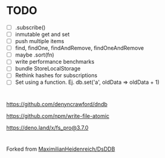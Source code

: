 

# TODO

- [ ] .subscribe()
- [ ] inmutable get and set
- [ ] push multiple items
- [ ] find, findOne, findAndRemove, findOneAndRemove
- [ ] maybe .sort(fn)
- [ ] write performance benchmarks
- [ ] bundle StoreLocalStorage
- [ ] Rethink hashes for subscriptions
- [ ] Set using a function. Ej.  db.set('a', oldData => oldData + 1)

#
https://github.com/denyncrawford/dndb

https://github.com/npm/write-file-atomic

https://deno.land/x/fs_pro@3.7.0
#
Forked from [MaximilianHeidenreich/DsDDB](https://github.com/MaximilianHeidenreich/DsDDB)